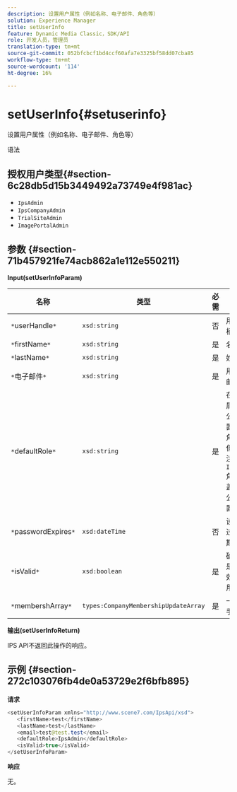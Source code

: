 ```yaml
---
description: 设置用户属性（例如名称、电子邮件、角色等）
solution: Experience Manager
title: setUserInfo
feature: Dynamic Media Classic，SDK/API
role: 开发人员，管理员
translation-type: tm+mt
source-git-commit: 052bfcbcf1bd4ccf60afa7e3325bf58dd07cba85
workflow-type: tm+mt
source-wordcount: '114'
ht-degree: 16%

---
```



# setUserInfo{#setuserinfo}

设置用户属性（例如名称、电子邮件、角色等）

语法

## 授权用户类型{#section-6c28db5d15b3449492a73749e4f981ac}

* `IpsAdmin`
* `IpsCompanyAdmin`
* `TrialSiteAdmin`
* `ImagePortalAdmin`

## 参数 {#section-71b457921fe74acb862a1e112e550211}

**Input(setUserInfoParam)**

| 名称 | 类型 | 必需 | 说明 |
|---|---|---|---|
| `*`userHandle`*` | `xsd:string` | 否 | 用户句柄。 |
| `*`firstName`*` | `xsd:string` | 是 | 名字。 |
| `*`lastName`*` | `xsd:string` | 是 | 姓氏。 |
| `*`电子邮件`*` | `xsd:string` | 是 | 用户电子邮件。 |
| `*`defaultRole`*` | `xsd:string` | 是 | 在用户所属的每个公司中设置用户的角色。 但是，请注意，`IpsAdmin`角色将覆盖其他每公司设置。 |
| `*`passwordExpires`*` | `xsd:dateTime` | 否 | 设置密码过期日期。 |
| `*`isValid`*` | `xsd:boolean` | 是 | 确定用户是否为有效的IPS用户。 |
| `*`membershArray`*` | `types:CompanyMembershipUpdateArray` | 是 | 一组公司手柄。 |

**输出(setUserInfoReturn)**

IPS API不返回此操作的响应。

## 示例 {#section-272c103076fb4de0a53729e2f6bfb895}

**请求**

```java
<setUserInfoParam xmlns="http://www.scene7.com/IpsApi/xsd">
   <firstName>test</firstName>
   <lastName>test</lastName>
   <email>test@test.test</email>
   <defaultRole>IpsAdmin</defaultRole>
   <isValid>true</isValid>
</setUserInfoParam>
```

**响应**

无。

